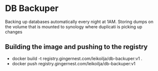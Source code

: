 # DB Backuper

Backing up databases automatically every night at 1AM.
Storing dumps on the volume that is mounted to synology where duplicati is picking up changes

## Building the image and pushing to the registry

- docker build -t registry.gingernest.com/leikoilja/db-backuper:v1 .
- docker push registry.gingernest.com/leikoilja/db-backuper:v1

